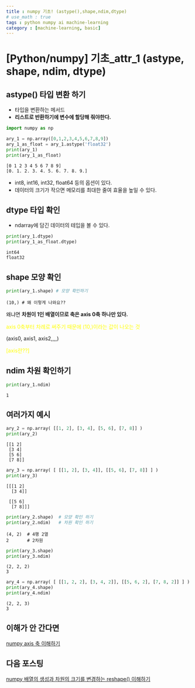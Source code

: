 ```yaml
---
title : numpy 기초! (astype(),shape,ndim,dtype)
# use_math : true
tags : python numpy ai machine-learning
category : [machine-learning, basic]
---
```

[Python/numpy]  기초_attr_1 (astype, shape, ndim, dtype)
=====

## astype() 타입 변환 하기
- 타입을 변환하는 메서드
- **리스트로 반환하기에 변수에 할당해 줘야한다.**


```python
import numpy as np
```


```python
ary_1 = np.array([0,1,2,3,4,5,6,7,8,9])
ary_1_as_float = ary_1.astype('float32')
print(ary_1)
print(ary_1_as_float)
```

    [0 1 2 3 4 5 6 7 8 9]
    [0. 1. 2. 3. 4. 5. 6. 7. 8. 9.]


- int8, int16, int32, float64 등의 옵션이 있다.
- 데이터의 크기가 작으면 메모리를 최대한 줄여 효율을 높일 수 있다.

## dtype 타입 확인
- ndarray에 담긴 데이터의 테입을 볼 수 있다.


```python
print(ary_1.dtype)
print(ary_1_as_float.dtype)
```

    int64
    float32


## shape 모양 확인


```python
print(ary_1.shape) # 모양 확인하기
```

    (10,) # 왜 이렇게 나와요??


왜냐면 **차원이 1인 배열이므로 축은 axis 0축 하나만 있다.**

<span style="color : yellow;">
axis 0축부터 차례로 써주기 때문에 (10,)이라는 값이 나오는 것
</span>

(axis0, axis1, axis2,,,,)

<span style = "color:yellow">[axis란??]</span>

## ndim 차원 확인하기


```python
print(ary_1.ndim)
```

    1


## 여러가지 예시


```python
ary_2 = np.array( [[1, 2], [3, 4], [5, 6], [7, 8]] )
print(ary_2)
```

    [[1 2]
     [3 4]
     [5 6]
     [7 8]]



```python
ary_3 = np.array( [ [[1, 2], [3, 4]], [[5, 6], [7, 8]] ] )
print(ary_3)
```

    [[[1 2]
      [3 4]]
    
     [[5 6]
      [7 8]]]



```python
print(ary_2.shape)  # 모양 확인 하기
print(ary_2.ndim)   # 차원 확인 하기
```

    (4, 2)  # 4행 2열
    2       # 2차원



```python
print(ary_3.shape)
print(ary_3.ndim)
```

    (2, 2, 2)
    3



```python
ary_4 = np.array( [ [[1, 2, 2], [3, 4, 2]], [[5, 6, 2], [7, 8, 2]] ] )
print(ary_4.shape)
print(ary_4.ndim)
```

    (2, 2, 3)
    3


## 이해가 안 간다면
<a href="https://kimgyeongmin-kr.github.io/posts/numpyaxis/">numpy axis 축 이해하기</a>

## 다음 포스팅
<a href="">numpy 배열의 생성과 차원의 크기를 변경하는 reshape() 이해하기</a>
